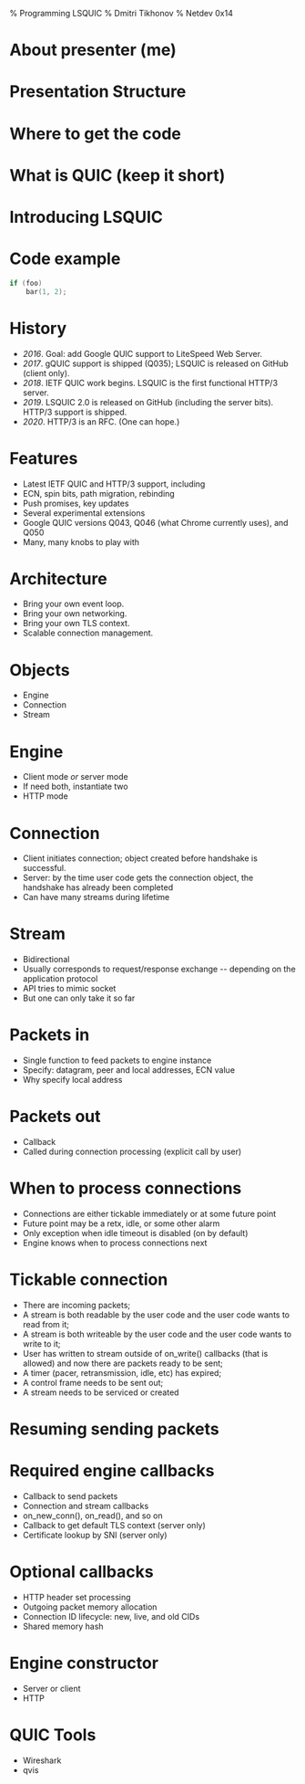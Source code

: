 % Programming LSQUIC
% Dmitri Tikhonov
% Netdev 0x14

# About presenter (me)

# Presentation Structure

# Where to get the code

# What is QUIC (keep it short)

# Introducing LSQUIC

# Code example

```c
if (foo)
    bar(1, 2);
```

# History

- *2016*. Goal: add Google QUIC support to LiteSpeed Web Server.
- *2017*. gQUIC support is shipped (Q035); LSQUIC is released on GitHub (client only).
- *2018*. IETF QUIC work begins. LSQUIC is the first functional HTTP/3 server.
- *2019*. LSQUIC 2.0 is released on GitHub (including the server bits). HTTP/3 support is shipped.
- *2020*. HTTP/3 is an RFC. (One can hope.)

# Features
- Latest IETF QUIC and HTTP/3 support, including
- ECN, spin bits, path migration, rebinding
- Push promises, key updates
- Several experimental extensions
- Google QUIC versions Q043, Q046 (what Chrome currently uses), and Q050
- Many, many knobs to play with

# Architecture
- Bring your own event loop.
- Bring your own networking.
- Bring your own TLS context.
- Scalable connection management.

# Objects
- Engine
- Connection
- Stream

# Engine
- Client mode *or* server mode
- If need both, instantiate two
- HTTP mode

# Connection
- Client initiates connection; object created before handshake is successful.
- Server: by the time user code gets the connection object, the handshake has already been completed
- Can have many streams during lifetime

# Stream
- Bidirectional
- Usually corresponds to request/response exchange -- depending on the application protocol
- API tries to mimic socket
- But one can only take it so far

# Packets in
- Single function to feed packets to engine instance
- Specify: datagram, peer and local addresses, ECN value
- Why specify local address

# Packets out
- Callback
- Called during connection processing (explicit call by user)

# When to process connections
- Connections are either tickable immediately or at some future point
- Future point may be a retx, idle, or some other alarm
- Only exception when idle timeout is disabled (on by default)
- Engine knows when to process connections next

# Tickable connection
- There are incoming packets;
- A stream is both readable by the user code and the user code wants to read from it;
- A stream is both writeable by the user code and the user code wants to write to it;
- User has written to stream outside of on_write() callbacks (that is allowed) and now there are packets ready to be sent;
- A timer (pacer, retransmission, idle, etc) has expired;
- A control frame needs to be sent out;
- A stream needs to be serviced or created

# Resuming sending packets

# Required engine callbacks
- Callback to send packets
- Connection and stream callbacks
- on_new_conn(), on_read(), and so on
- Callback to get default TLS context (server only)
- Certificate lookup by SNI (server only)

# Optional callbacks
- HTTP header set processing
- Outgoing packet memory allocation
- Connection ID lifecycle: new, live, and old CIDs
- Shared memory hash

# Engine constructor

- Server or client
- HTTP

# QUIC Tools

- Wireshark
- qvis
